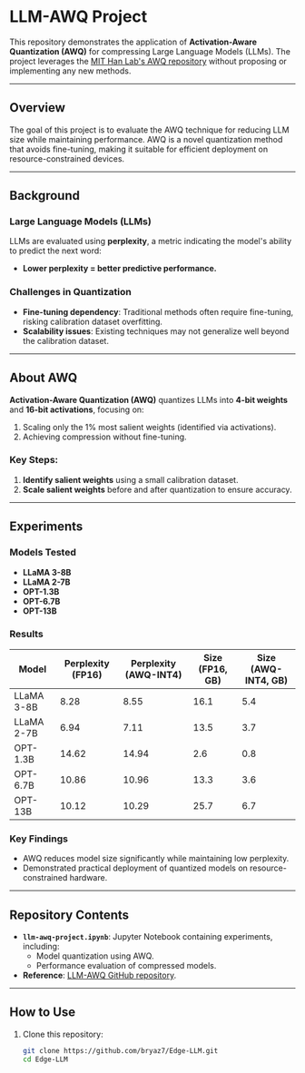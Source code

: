# LLM-AWQ Project

This repository demonstrates the application of **Activation-Aware Quantization (AWQ)** for compressing Large Language Models (LLMs). The project leverages the [MIT Han Lab's AWQ repository](https://github.com/mit-han-lab/llm-awq) without proposing or implementing any new methods.

---

## Overview

The goal of this project is to evaluate the AWQ technique for reducing LLM size while maintaining performance. AWQ is a novel quantization method that avoids fine-tuning, making it suitable for efficient deployment on resource-constrained devices.

---

## Background

### Large Language Models (LLMs)
LLMs are evaluated using **perplexity**, a metric indicating the model's ability to predict the next word:
- **Lower perplexity = better predictive performance.**

### Challenges in Quantization
- **Fine-tuning dependency**: Traditional methods often require fine-tuning, risking calibration dataset overfitting.
- **Scalability issues**: Existing techniques may not generalize well beyond the calibration dataset.

---

## About AWQ

**Activation-Aware Quantization (AWQ)** quantizes LLMs into **4-bit weights** and **16-bit activations**, focusing on:
1. Scaling only the 1% most salient weights (identified via activations).
2. Achieving compression without fine-tuning.

### Key Steps:
1. **Identify salient weights** using a small calibration dataset.
2. **Scale salient weights** before and after quantization to ensure accuracy.

---

## Experiments

### Models Tested
- **LLaMA 3-8B**
- **LLaMA 2-7B**
- **OPT-1.3B**
- **OPT-6.7B**
- **OPT-13B**

### Results
| Model       | Perplexity (FP16) | Perplexity (AWQ-INT4) | Size (FP16, GB) | Size (AWQ-INT4, GB) |
|-------------|-------------------|-----------------------|------------------|----------------------|
| LLaMA 3-8B  | 8.28              | 8.55                  | 16.1             | 5.4                  |
| LLaMA 2-7B  | 6.94              | 7.11                  | 13.5             | 3.7                  |
| OPT-1.3B    | 14.62             | 14.94                 | 2.6              | 0.8                  |
| OPT-6.7B    | 10.86             | 10.96                 | 13.3             | 3.6                  |
| OPT-13B     | 10.12             | 10.29                 | 25.7             | 6.7                  |

### Key Findings
- AWQ reduces model size significantly while maintaining low perplexity.
- Demonstrated practical deployment of quantized models on resource-constrained hardware.

---

## Repository Contents

- **`llm-awq-project.ipynb`**: Jupyter Notebook containing experiments, including:
  - Model quantization using AWQ.
  - Performance evaluation of compressed models.
- **Reference**: [LLM-AWQ GitHub repository](https://github.com/mit-han-lab/llm-awq).

---

## How to Use

1. Clone this repository:
   ```bash
   git clone https://github.com/bryaz7/Edge-LLM.git
   cd Edge-LLM
